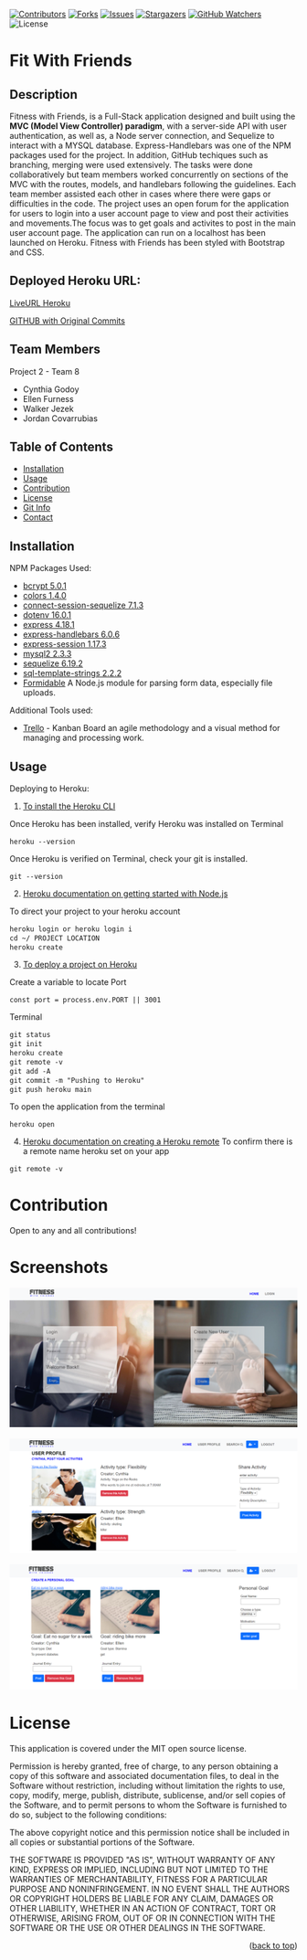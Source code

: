 [![Contributors][contributors-shield]][contributors-url]
[![Forks][forks-shield]][forks-url]
[![Issues][issues-shield]][issues-url]
[![Stargazers][stars-shield]][stars-url]
[![GitHub Watchers][github-watchers]][github-watchers-url]
![License](https://img.shields.io/badge/license-MIT-brightgreen)

# Fit With Friends

## Description
Fitness with Friends, is a Full-Stack application designed and built using the **MVC (Model View Controller) paradigm**, with a server-side API with user authentication, as well as, a Node server connection, and Sequelize to interact with a MYSQL database. Express-Handlebars was one of the NPM packages used for the project. In addition, GitHub techiques such as branching, merging were used extensively. The tasks were done collaboratively but team members worked concurrently on sections of the MVC with the routes, models, and handlebars following the guidelines. Each team member assisted each other in cases where there were gaps or difficulties in the code. The project uses an open forum for the application for users to login into a user account page to view and post their activities and movements.The focus was to get goals and activites to post in the main user account page. The application can run on a localhost has been launched on Heroku. Fitness with Friends has been styled with Bootstrap and CSS.

## Deployed Heroku URL:
[LiveURL Heroku](https://fitwithfriends-app.herokuapp.com/)

[GITHUB with Original Commits](https://github.com/AuraFly/Fit_With_Friends.git)

## Team Members
Project 2 - Team 8
- Cynthia Godoy
- Ellen Furness
- Walker Jezek
- Jordan Covarrubias

## Table of Contents
  - [Installation](#installation)
  - [Usage](#usage)
  - [Contribution](#contribution)
  - [License](#license)
  - [Git Info](#git-info)
  - [Contact](#contact-me)

## Installation 
NPM Packages Used:
- [bcrypt 5.0.1](https://www.npmjs.com/package/bcrypt)
- [colors 1.4.0](https://www.npmjs.com/package/colors)
- [connect-session-sequelize 7.1.3](https://www.npmjs.com/package/connect-session-sequelize)
- [dotenv 16.0.1](https://www.npmjs.com/package/dotenv)
- [express 4.18.1](https://expressjs.com/)
- [express-handlebars 6.0.6](https://www.npmjs.com/package/express-handlebars)
- [express-session 1.17.3](https://www.npmjs.com/package/express-session)
- [mysql2 2.3.3](https://www.npmjs.com/package/mysql2)
- [sequelize 6.19.2](https://sequelize.org/docs/v6/getting-started/)
- [sql-template-strings 2.2.2](https://www.npmjs.com/package/sql-template-strings)
- [Formidable](https://formidable.com/) A Node.js module for parsing form data, especially file uploads.

Additional Tools used:
- [Trello](https://trello.com/en-US) - Kanban Board an agile methodology and a visual method for managing and processing work.

## Usage
Deploying to Heroku:
1. [To install the Heroku CLI](https://coding-boot-camp.github.io/full-stack/heroku/how-to-install-the-heroku-cli)

Once Heroku has been installed, verify Heroku was installed on Terminal
```
heroku --version
```

Once Heroku is verified on Terminal, check your git is installed.
```
git --version
```

2. [Heroku documentation on getting started with Node.js](https://devcenter.heroku.com/articles/getting-started-with-nodejs?singlepage=true)

To direct your project to your heroku account
```
heroku login or heroku login i
cd ~/ PROJECT LOCATION
heroku create
```

3. [To deploy a project on Heroku](https://coding-boot-camp.github.io/full-stack/heroku/heroku-deployment-guide)

Create a variable to locate Port
```
const port = process.env.PORT || 3001
```

Terminal
```
git status
git init
heroku create
git remote -v
git add -A
git commit -m "Pushing to Heroku"
git push heroku main
```

To open the application from the terminal
```
heroku open
```

4. [Heroku documentation on creating a Heroku remote](https://devcenter.heroku.com/articles/git#creating-a-heroku-remote)
To confirm there is a remote name heroku set on your app
```
git remote -v
```

# Contribution
Open to any and all contributions!

# Screenshots
![](/public/images/Screenshot.PNG)
</br></br>
![](/public/images/Screenshot3.PNG)
</br></br>
![](/public/images/Screenshot4.PNG)

# License
This application is covered under the MIT open source license.

Permission is hereby granted, free of charge, to any person obtaining a copy of this software and associated documentation files, to deal in the Software without restriction, including without limitation the rights to use, copy, modify, merge, publish, distribute, sublicense, and/or sell copies of the Software, and to permit persons to whom the Software is furnished to do so, subject to the following conditions:

The above copyright notice and this permission notice shall be included in all copies or substantial portions of the Software.

THE SOFTWARE IS PROVIDED "AS IS", WITHOUT WARRANTY OF ANY KIND, EXPRESS OR IMPLIED, INCLUDING BUT NOT LIMITED TO THE WARRANTIES OF MERCHANTABILITY, FITNESS FOR A PARTICULAR PURPOSE AND NONINFRINGEMENT. IN NO EVENT SHALL THE AUTHORS OR COPYRIGHT HOLDERS BE LIABLE FOR ANY CLAIM, DAMAGES OR OTHER LIABILITY, WHETHER IN AN ACTION OF CONTRACT, TORT OR OTHERWISE, ARISING FROM, OUT OF OR IN CONNECTION WITH THE SOFTWARE OR THE USE OR OTHER DEALINGS IN THE SOFTWARE.

<p align="right">(<a href="#top">back to top</a>)</p>

<!-- MARKDOWN LINKS & IMAGES -->
<!-- https://www.markdownguide.org/basic-syntax/#reference-style-links -->

[contributors-shield]: https://img.shields.io/github/contributors/AuraFly/Fit_With_Friends.svg?style=for-the-badge
[contributors-url]: https://github.com/AuraFly/Fit_With_Friends/graphs/contributors

[forks-shield]: https://img.shields.io/github/forks/AuraFly/Fit_With_Friends.svg?style=for-the-badge
[forks-url]: https://github.com/AuraFly/Fit_With_Friends/network/members

[stars-shield]: https://img.shields.io/github/stars/AuraFly/Fit_With_Friends?style=social
[stars-url]: https://github.com/AuraFly/Fit_With_Friends/stargazers

[issues-shield]: https://img.shields.io/github/issues/AuraFly/Fit_With_Friends.svg?style=for-the-badge
[issues-url]: https://github.com/AuraFly/Fit_With_Friends/issues

[github-watchers]: https://img.shields.io/github/watchers/AuraFly/Fit_With_Friends?style=social
[github-watchers-url]: https://github.com/AuraFly/Fit_With_Friends/watchers
